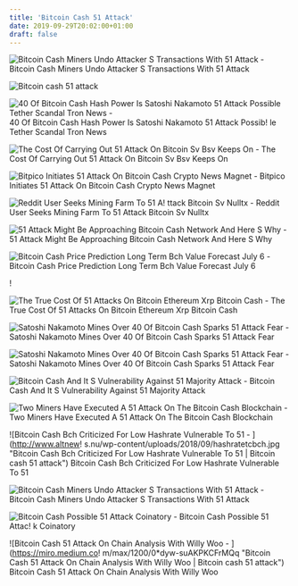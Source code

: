 ```yaml
---
title: 'Bitcoin Cash 51 Attack'
date: 2019-09-29T20:02:00+01:00
draft: false
---
```


![Bitcoin Cash Miners Undo Attacker S Transactions With 51 Attack - ](https://res.cloudinary.com/blockstuffs/image/upload/news-1559029415038.png "Bitcoin Cash Miners Undo Attacker S Transactions With 51 Attack | Bitcoin cash 51 attack") Bitcoin Cash Miners Undo Attacker S Transactions With 51 Attack

![Bitcoin cash 51 attack](https://www.coinspeaker.com/wp-content/uploads/2019/01/bitcoin-cash-bch-mining-pool.jpg "Bitcoin cash 51 attack") 

![40 Of Bitcoin Cash Hash Power Is Satoshi Nakamoto 51 Attack Possible Tether Scandal Tron News - ](https://i.ytimg.com/vi/FMDvo6G0rfU/hqdefault.jpg "40 Of Bitcoin Cash Hash Power Is Satoshi Nakamoto 51 Attack Possible Tether Scandal Tron News | Bitcoin cash 51 attack") 40 Of Bitcoin Cash Hash Power Is Satoshi Nakamoto 51 Attack Possib! le Tether Scandal Tron News

![The Cost Of Carrying Out 51 Attack On Bitcoin Sv Bsv Keeps On - ](https://cdn.coingape.com/wp-content/uploads/2019/04/15114841/bitcoin-cash-1024x177.png "The Cost Of Carrying Out 51 Attack On Bitcoin Sv Bsv Keeps On | Bitcoin cash 51 attack") The Cost Of Carrying Out 51 Attack On Bitcoin Sv Bsv Keeps On

![Bitpico Initiates 51 Attack On Bitcoin Cash Crypto News Magnet - ](https://cryptonewsmagnet.com/wp-content/uploads/2018/07/BitPico-initiates-51-attack-on-Bitcoin-Cash.jpg "Bitpico Initiates 51 Attack On Bitcoin Cash Crypto News Magnet | Bitcoin cash 51 attack") Bitpico Initiates 51 Attack On Bitcoin Cash Crypto News Magnet

![Reddit User Seeks Mining Farm To 51 A!   ttack Bitcoin Sv Nulltx - ](https://nulltx.com/wp-content/uploads/2018/11/shutterstock_1231330267.jpg "Reddit User Seeks Mining Fa!   rm To 51 Attack Bitcoin Sv Nulltx | Bitcoin cash 51 attack") Reddit User Seeks Mining Farm To 51 Attack Bitcoin Sv Nulltx

![51 Attack Might Be Approaching Bitcoin Cash Network And Here S Why - ](https://www.coinspeaker.com/wp-content/uploads/2019/01/bitcoin-cash-bch-mining-pool.jpg "51 Attack Might Be Approaching Bitcoin Cash Network And Here S Why | Bitcoin cash 51 attack") 51 Attack Might Be Approaching Bitcoin Cash Network And Here S Why

![Bitcoin Cash Price Prediction Long Term Bch Value Forecast July 6 - ](https://bitcoinexchangeguide.com/wp-content/uploads/2019/05/Bitcoin-Cash-gets-51-Attacked-by-Just-Two-Miners-to-Reverse-Transaction-Price-is-Unchanged.jpg "Bitcoin Cash Price Prediction Long Term Bch Value Forecast July 6 | Bitcoin cash 51 attack") Bitcoin Cash Price Prediction Long Term Bch Value Forecast July 6

!

![The True Cost Of 51 Attacks On Bitcoin Ethereum Xrp Bitcoin Cash - ](https://dailyhodl.com/wp-content/uploads/2019/01/51asoidfsa.jpg "The True Cost Of 51 Attacks On Bitcoin Ethereum Xrp Bitcoin Cash | Bitcoin cash 51 attack") The True Cost Of 51 Attacks On Bitcoin Ethereum Xrp Bitcoin Cash

![Satoshi Nakamoto Mines Over 40 Of Bitcoin Cash Sparks 51 Attack Fear - ](https://www.ccn.com/wp-content/uploads/2019/04/0430bchbtcrates.png "Satoshi Nakamoto Mines Over 40 Of Bitcoin Cash Sparks 51 Attack Fear | Bitcoin cash 51 attack") Satoshi Nakamoto Mines Over 40 Of Bitcoin Cash Sparks 51 Attack Fear

![Satoshi Nakamoto Mines Over 40 Of Bitcoin Cash Sparks 51 Attack Fear - ](https://www.ccn.com/wp-content/uploads/2019/04/0430nakamotomining-cropped.png "Satoshi Nakamoto Mi!   nes Over 40 Of Bitcoin Cash Sparks 51 Attack Fear | Bitcoin cash 51 att!   ack") Satoshi Nakamoto Mines Over 40 Of Bitcoin Cash Sparks 51 Attack Fear

![Bitcoin Cash And It S Vulnerability Against 51 Majority Attack - ](https://steemitimages.com/640x0/https://steemitimages.com/DQmR9EkkARoydYADLrWRTpywvUPQFhZBKAYEuiXs93biDAm/Screenshot%20from%202017-08-19%2018-34-58.png "Bitcoin Cash And It S Vulnerability Against 51 Majority Attack | Bitcoin cash 51 attack") Bitcoin Cash And It S Vulnerability Against 51 Majority Attack

![Two Miners Have Executed A 51 Attack On The Bitcoin Cash Blockchain - ](https://www.mooncatchermeme.com/wp-content/uploads/sites/11/2019/05/Bitcoin-Cash-1-740x492.jpg "Two Miners Have Executed A 51 Attack On The Bitcoin Cash Blockchain | Bitcoin cash 51 attack") Two Miners Have Executed A 51 Attack On The Bitcoin Cash Blockchain

![Bitcoin Cash Bch Criticized For Low Hashrate Vulnerable To 51 - ](http://www.altnew!   s.nu/wp-content/uploads/2018/09/hashratetcbch.jpg "Bitcoin Cash Bch Criticized For Low Hashrate Vulnerable To 51 | Bitcoin cash 51 attack") Bitcoin Cash Bch Criticized For Low Hashrate Vulnerable To 51

![Bitcoin Cash Miners Undo Attacker S Transactions With 51 Attack - ](https://static.coindesk.com/wp-content/uploads/2018/02/salon2-860x430.jpg "Bitcoin Cash Miners Undo Attacker S Transactions With 51 Attack | Bitcoin cash 51 attack") Bitcoin Cash Miners Undo Attacker S Transactions With 51 Attack

![Bitcoin Cash Possible 51 Attack Coinatory - ](https://coinatory.com/wp-content/uploads/2018/09/Bitcoin-Cash-possible-51-attack.jpg "Bitcoin Cash Possible 51 Attack Coinatory | Bitcoin cash 51 attack") Bitcoin Cash Possible 51 Attac! k Coinatory

![Bitcoin Cash 51 Attack On Chain Analysis With Willy Woo - ](https://miro.medium.co!   m/max/1200/0*dyw-suAKPKCFrMQq "Bitcoin Cash 51 Attack On Chain Analysis With Willy Woo | Bitcoin cash 51 attack") Bitcoin Cash 51 Attack On Chain Analysis With Willy Woo